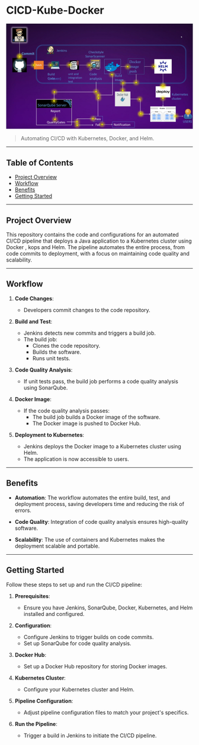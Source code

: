 # CICD-Kube-Docker

[![Flow Chart](Fchart.png)](http://www.youtube.com/watch?v=FHX3ZA4RPrw)


> Automating CI/CD with Kubernetes, Docker, and Helm.

---

## Table of Contents

- [Project Overview](#project-overview)
- [Workflow](#workflow)
- [Benefits](#benefits)
- [Getting Started](#getting-started)


---

## Project Overview

This repository contains the code and configurations for an automated CI/CD pipeline that deploys a Java application to a Kubernetes cluster using Docker , kops and Helm. The pipeline automates the entire process, from code commits to deployment, with a focus on maintaining code quality and scalability.

---

## Workflow

1. **Code Changes**:
   - Developers commit changes to the code repository.

2. **Build and Test**:
   - Jenkins detects new commits and triggers a build job.
   - The build job:
     - Clones the code repository.
     - Builds the software.
     - Runs unit tests.

3. **Code Quality Analysis**:
   - If unit tests pass, the build job performs a code quality analysis using SonarQube.

4. **Docker Image**:
   - If the code quality analysis passes:
     - The build job builds a Docker image of the software.
     - The Docker image is pushed to Docker Hub.

5. **Deployment to Kubernetes**:
   - Jenkins deploys the Docker image to a Kubernetes cluster using Helm.
   - The application is now accessible to users.

---

## Benefits

- **Automation**: The workflow automates the entire build, test, and deployment process, saving developers time and reducing the risk of errors.

- **Code Quality**: Integration of code quality analysis ensures high-quality software.

- **Scalability**: The use of containers and Kubernetes makes the deployment scalable and portable.

---

## Getting Started

Follow these steps to set up and run the CI/CD pipeline:

1. **Prerequisites**:
   - Ensure you have Jenkins, SonarQube, Docker, Kubernetes, and Helm installed and configured.

2. **Configuration**:
   - Configure Jenkins to trigger builds on code commits.
   - Set up SonarQube for code quality analysis.

3. **Docker Hub**:
   - Set up a Docker Hub repository for storing Docker images.

4. **Kubernetes Cluster**:
   - Configure your Kubernetes cluster and Helm.

5. **Pipeline Configuration**:
   - Adjust pipeline configuration files to match your project's specifics.

6. **Run the Pipeline**:
   - Trigger a build in Jenkins to initiate the CI/CD pipeline.

